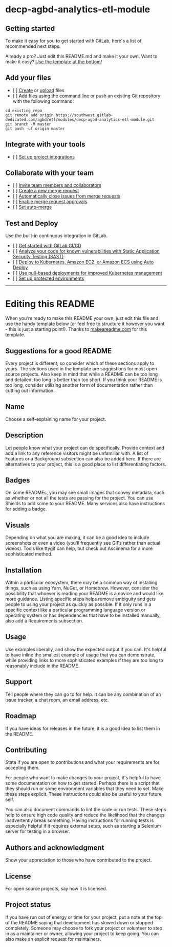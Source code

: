 # decp-agbd-analytics-etl-module

## Getting started

To make it easy for you to get started with GitLab, here's a list of recommended next steps.

Already a pro? Just edit this README.md and make it your own. Want to make it easy? [Use the template at the bottom](#editing-this-readme)!

## Add your files

- \[ \] [Create](https://docs.gitlab.com/ee/user/project/repository/web_editor.html#create-a-file) or [upload](https://docs.gitlab.com/ee/user/project/repository/web_editor.html#upload-a-file) files
- \[ \] [Add files using the command line](https://docs.gitlab.com/ee/gitlab-basics/add-file.html#add-a-file-using-the-command-line) or push an existing Git repository with the following command:

```
cd existing_repo
git remote add origin https://southwest.gitlab-dedicated.com/agbd/etl/modules/decp-agbd-analytics-etl-module.git
git branch -M master
git push -uf origin master
```

## Integrate with your tools

- \[ \] [Set up project integrations](https://southwest.gitlab-dedicated.com/agbd/etl/modules/decp-agbd-analytics-etl-module/-/settings/integrations)

## Collaborate with your team

- \[ \] [Invite team members and collaborators](https://docs.gitlab.com/ee/user/project/members/)
- \[ \] [Create a new merge request](https://docs.gitlab.com/ee/user/project/merge_requests/creating_merge_requests.html)
- \[ \] [Automatically close issues from merge requests](https://docs.gitlab.com/ee/user/project/issues/managing_issues.html#closing-issues-automatically)
- \[ \] [Enable merge request approvals](https://docs.gitlab.com/ee/user/project/merge_requests/approvals/)
- \[ \] [Set auto-merge](https://docs.gitlab.com/ee/user/project/merge_requests/merge_when_pipeline_succeeds.html)

## Test and Deploy

Use the built-in continuous integration in GitLab.

- \[ \] [Get started with GitLab CI/CD](https://docs.gitlab.com/ee/ci/quick_start/)
- \[ \] [Analyze your code for known vulnerabilities with Static Application Security Testing (SAST)](https://docs.gitlab.com/ee/user/application_security/sast/)
- \[ \] [Deploy to Kubernetes, Amazon EC2, or Amazon ECS using Auto Deploy](https://docs.gitlab.com/ee/topics/autodevops/requirements.html)
- \[ \] [Use pull-based deployments for improved Kubernetes management](https://docs.gitlab.com/ee/user/clusters/agent/)
- \[ \] [Set up protected environments](https://docs.gitlab.com/ee/ci/environments/protected_environments.html)

______________________________________________________________________

# Editing this README

When you're ready to make this README your own, just edit this file and use the handy template below (or feel free to structure it however you want - this is just a starting point!). Thanks to [makeareadme.com](https://www.makeareadme.com/) for this template.

## Suggestions for a good README

Every project is different, so consider which of these sections apply to yours. The sections used in the template are suggestions for most open source projects. Also keep in mind that while a README can be too long and detailed, too long is better than too short. If you think your README is too long, consider utilizing another form of documentation rather than cutting out information.

## Name

Choose a self-explaining name for your project.

## Description

Let people know what your project can do specifically. Provide context and add a link to any reference visitors might be unfamiliar with. A list of Features or a Background subsection can also be added here. If there are alternatives to your project, this is a good place to list differentiating factors.

## Badges

On some READMEs, you may see small images that convey metadata, such as whether or not all the tests are passing for the project. You can use Shields to add some to your README. Many services also have instructions for adding a badge.

## Visuals

Depending on what you are making, it can be a good idea to include screenshots or even a video (you'll frequently see GIFs rather than actual videos). Tools like ttygif can help, but check out Asciinema for a more sophisticated method.

## Installation

Within a particular ecosystem, there may be a common way of installing things, such as using Yarn, NuGet, or Homebrew. However, consider the possibility that whoever is reading your README is a novice and would like more guidance. Listing specific steps helps remove ambiguity and gets people to using your project as quickly as possible. If it only runs in a specific context like a particular programming language version or operating system or has dependencies that have to be installed manually, also add a Requirements subsection.

## Usage

Use examples liberally, and show the expected output if you can. It's helpful to have inline the smallest example of usage that you can demonstrate, while providing links to more sophisticated examples if they are too long to reasonably include in the README.

## Support

Tell people where they can go to for help. It can be any combination of an issue tracker, a chat room, an email address, etc.

## Roadmap

If you have ideas for releases in the future, it is a good idea to list them in the README.

## Contributing

State if you are open to contributions and what your requirements are for accepting them.

For people who want to make changes to your project, it's helpful to have some documentation on how to get started. Perhaps there is a script that they should run or some environment variables that they need to set. Make these steps explicit. These instructions could also be useful to your future self.

You can also document commands to lint the code or run tests. These steps help to ensure high code quality and reduce the likelihood that the changes inadvertently break something. Having instructions for running tests is especially helpful if it requires external setup, such as starting a Selenium server for testing in a browser.

## Authors and acknowledgment

Show your appreciation to those who have contributed to the project.

## License

For open source projects, say how it is licensed.

## Project status

If you have run out of energy or time for your project, put a note at the top of the README saying that development has slowed down or stopped completely. Someone may choose to fork your project or volunteer to step in as a maintainer or owner, allowing your project to keep going. You can also make an explicit request for maintainers.
